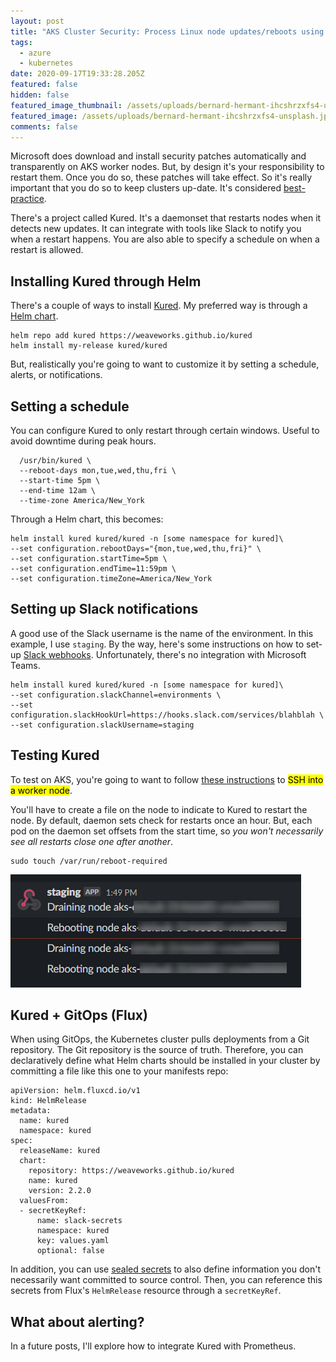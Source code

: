 ```yaml
---
layout: post
title: "AKS Cluster Security: Process Linux node updates/reboots using Kured"
tags:
  - azure
  - kubernetes
date: 2020-09-17T19:33:28.205Z
featured: false
hidden: false
featured_image_thumbnail: /assets/uploads/bernard-hermant-ihcshrzxfs4-unsplash.jpg
featured_image: /assets/uploads/bernard-hermant-ihcshrzxfs4-unsplash.jpg
comments: false
---
```

Microsoft does download and install security patches automatically and transparently on AKS worker nodes. But, by design it's your responsibility to restart them. Once you do so, these patches will take effect. So it's really important that you do so to keep clusters up-date. It's considered [best-practice](https://docs.microsoft.com/en-us/azure/aks/operator-best-practices-cluster-security#process-linux-node-updates-and-reboots-using-kured).

<!--more-->

There's a project called Kured. It's a daemonset that restarts nodes when it detects new updates. It can integrate with tools like Slack to notify you when a restart happens. You are also able to specify a schedule on when a restart is allowed. 

## Installing Kured through Helm

There's a couple of ways to install [Kured](https://github.com/weaveworks/kured). My preferred way is through a [Helm chart](https://github.com/weaveworks/kured/tree/master/charts/kured). 

```
helm repo add kured https://weaveworks.github.io/kured
helm install my-release kured/kured
```

But, realistically you're going to want to customize it by setting a schedule, alerts, or notifications.

## Setting a schedule

You can configure Kured to only restart through certain windows. Useful to avoid downtime during peak hours.

```
  /usr/bin/kured \
  --reboot-days mon,tue,wed,thu,fri \
  --start-time 5pm \
  --end-time 12am \
  --time-zone America/New_York
```

Through a Helm chart, this becomes:

```
helm install kured kured/kured -n [some namespace for kured]\
--set configuration.rebootDays="{mon,tue,wed,thu,fri}" \
--set configuration.startTime=5pm \
--set configuration.endTime=11:59pm \
--set configuration.timeZone=America/New_York
```

## Setting up Slack notifications

A good use of the Slack username is the name of the environment. In this example, I use `staging`. By the way, here's some instructions on how to set-up [Slack webhooks](https://api.slack.com/messaging/webhooks). Unfortunately, there's no integration with Microsoft Teams.

```
helm install kured kured/kured -n [some namespace for kured]\
--set configuration.slackChannel=environments \
--set configuration.slackHookUrl=https://hooks.slack.com/services/blahblah \
--set configuration.slackUsername=staging
```

## Testing Kured

To test on AKS, you're going to want to follow [these instructions](https://docs.microsoft.com/en-us/azure/aks/ssh) to <mark>SSH into a worker node</mark>.

You'll have to create a file on the node to indicate to Kured to restart the node. By default, daemon sets check for restarts once an hour. But, each pod on the daemon set offsets from the start time, so *you won't necessarily see all restarts close one after another*.

```
sudo touch /var/run/reboot-required
```

![Kured slack notifications example](/assets/uploads/kured-slack-notifications.png "Kured slack notifications example")

## Kured + GitOps (Flux)

When using GitOps, the Kubernetes cluster pulls deployments from a Git repository. The Git repository is the source of truth. Therefore, you can declaratively define what Helm charts should be installed in your cluster by committing a file like this one to your manifests repo:

```
apiVersion: helm.fluxcd.io/v1
kind: HelmRelease
metadata:
  name: kured
  namespace: kured
spec:
  releaseName: kured
  chart:
    repository: https://weaveworks.github.io/kured
    name: kured
    version: 2.2.0
  valuesFrom:
  - secretKeyRef:
      name: slack-secrets
      namespace: kured
      key: values.yaml
      optional: false
```

In addition, you can use [sealed secrets](https://github.com/bitnami-labs/sealed-secrets) to also define information you don't necessarily want committed to source control. Then, you can reference this secrets from Flux's `HelmRelease` resource through a `secretKeyRef`.

## What about alerting?

In a future posts, I'll explore how to integrate Kured with Prometheus.